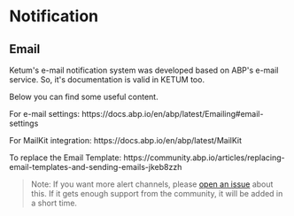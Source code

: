 # Notification 

## Email

Ketum's e-mail notification system was developed based on ABP's e-mail service. So, it's documentation is valid in KETUM too.

Below you can find some useful content.

<p>For e-mail settings: https://docs.abp.io/en/abp/latest/Emailing#email-settings</p>
<p>For MailKit integration: https://docs.abp.io/en/abp/latest/MailKit</p>
<p>To replace the Email Template: https://community.abp.io/articles/replacing-email-templates-and-sending-emails-jkeb8zzh</p>

> Note: If you want more alert channels, please [open an issue](https://github.com/berkansasmaz/ketum/issues/new) about this. If it gets enough support from the community, it will be added in a short time.

